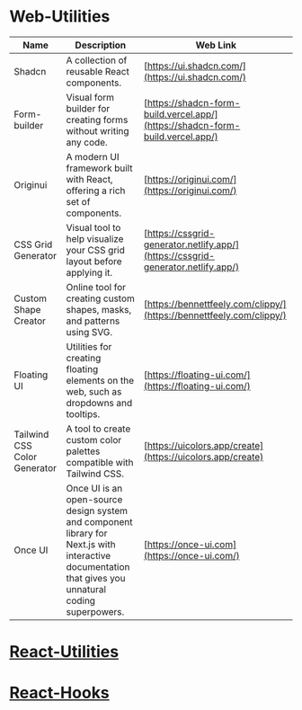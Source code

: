 # Web-Utilities

| Name               | Description                                                                                                         | Web Link                                                     |
|--------------------|-------------------------------------------------------------------------------------------------------------------|--------------------------------------------------------------|
| Shadcn             | A collection of reusable React components.                                                                         | [https://ui.shadcn.com/](https://ui.shadcn.com/)            |
| Form-builder       | Visual form builder for creating forms without writing any code.                                                    | [https://shadcn-form-build.vercel.app/](https://shadcn-form-build.vercel.app/)|
| Originui           | A modern UI framework built with React, offering a rich set of components.                                        | [https://originui.com/](https://originui.com/)                |
| CSS Grid Generator | Visual tool to help visualize your CSS grid layout before applying it.                                             | [https://cssgrid-generator.netlify.app/](https://cssgrid-generator.netlify.app/)|
| Custom Shape Creator | Online tool for creating custom shapes, masks, and patterns using SVG.                                               | [https://bennettfeely.com/clippy/](https://bennettfeely.com/clippy/)|
| Floating UI        | Utilities for creating floating elements on the web, such as dropdowns and tooltips.                               | [https://floating-ui.com/](https://floating-ui.com/)          |
| Tailwind CSS Color Generator | A tool to create custom color palettes compatible with Tailwind CSS.                                               | [https://uicolors.app/create](https://uicolors.app/create)    |
| Once UI | Once UI is an open-source design system and component library for Next.js with interactive documentation that gives you unnatural coding superpowers. | [https://once-ui.com](https://once-ui.com/)


# [React-Utilities](./utils.md)
# [React-Hooks](./hooks.md)